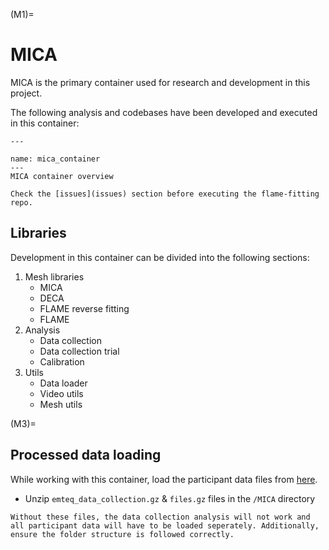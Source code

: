 (M1)=
# MICA

MICA is the primary container used for research and development in this project. 

The following analysis and codebases have been developed and executed in this container:

```{figure} /images/MICA_overview.png
---

name: mica_container
---
MICA container overview
```

```{note}
Check the [issues](issues) section before executing the flame-fitting repo.
```
## Libraries
Development in this container can be divided into the following sections:

1. Mesh libraries
    - MICA
    - DECA
    - FLAME reverse fitting
    - FLAME
2. Analysis
    - Data collection
    - Data collection trial
    - Calibration
3. Utils
    - Data loader
    - Video utils
    - Mesh utils

(M3)=
## Processed data loading
While working with this container, load the participant data files from [here](https://drive.google.com/drive/folders/1NPIvkFrtodAK_NFJj6zSKbgrerDwOHTH?usp=share_link).
- Unzip ```emteq_data_collection.gz``` & ```files.gz``` files in the ```/MICA``` directory
```{warning}
Without these files, the data collection analysis will not work and all participant data will have to be loaded seperately. Additionally, ensure the folder structure is followed correctly.

```

